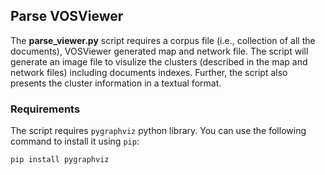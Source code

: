 ## Parse VOSViewer

The __parse_viewer.py__ script requires a corpus file (i.e., collection of all the documents), VOSViewer generated map and network file. The script will generate an image file to visulize the clusters (described in the map and network files) including documents indexes. Further, the script also presents the cluster information in a textual format.

### Requirements
The script requires `pygraphviz` python library. You can use the following command to install it using `pip`:

```pip install pygraphviz```
